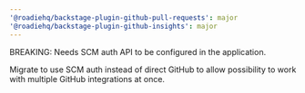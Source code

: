 ```yaml
---
'@roadiehq/backstage-plugin-github-pull-requests': major
'@roadiehq/backstage-plugin-github-insights': major
---
```


BREAKING: Needs SCM auth API to be configured in the application.

Migrate to use SCM auth instead of direct GitHub to allow possibility to work with multiple GitHub integrations at once.
